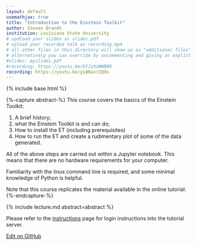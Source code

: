 ```yaml
---
layout: default
usemathjax: true
title: "Introduction to the Einstein Toolkit"
author: Steven Brandt
institution: Louisiana State University
# updload your slides as slides.pdf
# upload your recorded talk as recording.mp4
# all other files in this directory will show up as "additional files"
# alternatively you can override by uncommenting and giving an explict URL:
#slides: myslides.pdf
#recording: https://youtu.be/GYJzhxWWBB8
recording: https://youtu.be/yLW8avrZQ9s
---
```

{% include base.html %}

{%-capture abstract-%}
This course covers the basics of the Einstein Toolkit:

  1. A brief history;
  2. what the Einstein Toolkit is and can do;
  3. How to install the ET (including prerequisites)
  4. How to run the ET and create a rudimentary plot of some of the data generated.

All of the above steps are carried out within a
Jupyter notebook. This means that there are no hardware
requirements for your computer.

Familiarity with the linux command line is required,
and some minimal knowledge of Python is helpful.

Note that this course replicates the material available in
the online tutorial.
{%-endcapture-%}

<div class="col-xs-12" markdown="1">
{% include lecture.md abstract=abstract %}

Please refer to the [instructions]({{base}}/instructions.html) page for login instructions into the tutorial server.

[Edit on GitHub](https://github.com/EinsteinToolkit/et2021uiuc/edit/master/{{page.path}})
</div>
